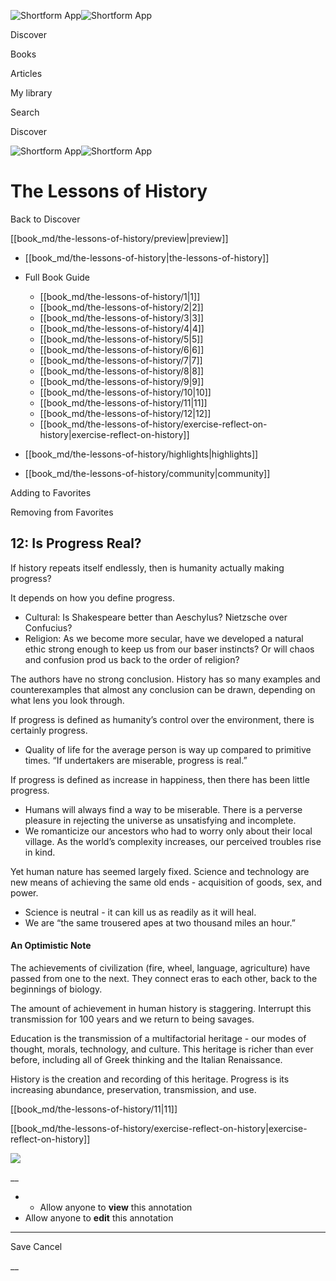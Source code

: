 ![Shortform App](/img/logo.36a2399e.svg)![Shortform App](/img/logo-dark.70c1b072.svg)

Discover

Books

Articles

My library

Search

Discover

![Shortform App](/img/logo.36a2399e.svg)![Shortform App](/img/logo-dark.70c1b072.svg)

# The Lessons of History

Back to Discover

[[book_md/the-lessons-of-history/preview|preview]]

  * [[book_md/the-lessons-of-history|the-lessons-of-history]]
  * Full Book Guide

    * [[book_md/the-lessons-of-history/1|1]]
    * [[book_md/the-lessons-of-history/2|2]]
    * [[book_md/the-lessons-of-history/3|3]]
    * [[book_md/the-lessons-of-history/4|4]]
    * [[book_md/the-lessons-of-history/5|5]]
    * [[book_md/the-lessons-of-history/6|6]]
    * [[book_md/the-lessons-of-history/7|7]]
    * [[book_md/the-lessons-of-history/8|8]]
    * [[book_md/the-lessons-of-history/9|9]]
    * [[book_md/the-lessons-of-history/10|10]]
    * [[book_md/the-lessons-of-history/11|11]]
    * [[book_md/the-lessons-of-history/12|12]]
    * [[book_md/the-lessons-of-history/exercise-reflect-on-history|exercise-reflect-on-history]]
  * [[book_md/the-lessons-of-history/highlights|highlights]]
  * [[book_md/the-lessons-of-history/community|community]]



Adding to Favorites 

Removing from Favorites 

## 12: Is Progress Real?

If history repeats itself endlessly, then is humanity actually making progress?

It depends on how you define progress.

  * Cultural: Is Shakespeare better than Aeschylus? Nietzsche over Confucius?
  * Religion: As we become more secular, have we developed a natural ethic strong enough to keep us from our baser instincts? Or will chaos and confusion prod us back to the order of religion?



The authors have no strong conclusion. History has so many examples and counterexamples that almost any conclusion can be drawn, depending on what lens you look through.

If progress is defined as humanity’s control over the environment, there is certainly progress.

  * Quality of life for the average person is way up compared to primitive times. “If undertakers are miserable, progress is real.”



If progress is defined as increase in happiness, then there has been little progress.

  * Humans will always find a way to be miserable. There is a perverse pleasure in rejecting the universe as unsatisfying and incomplete.
  * We romanticize our ancestors who had to worry only about their local village. As the world’s complexity increases, our perceived troubles rise in kind.



Yet human nature has seemed largely fixed. Science and technology are new means of achieving the same old ends - acquisition of goods, sex, and power.

  * Science is neutral - it can kill us as readily as it will heal.
  * We are “the same trousered apes at two thousand miles an hour.”



#### An Optimistic Note

The achievements of civilization (fire, wheel, language, agriculture) have passed from one to the next. They connect eras to each other, back to the beginnings of biology.

The amount of achievement in human history is staggering. Interrupt this transmission for 100 years and we return to being savages.

Education is the transmission of a multifactorial heritage - our modes of thought, morals, technology, and culture. This heritage is richer than ever before, including all of Greek thinking and the Italian Renaissance.

History is the creation and recording of this heritage. Progress is its increasing abundance, preservation, transmission, and use.

[[book_md/the-lessons-of-history/11|11]]

[[book_md/the-lessons-of-history/exercise-reflect-on-history|exercise-reflect-on-history]]

![](https://bat.bing.com/action/0?ti=56018282&Ver=2&mid=54265f56-902b-41ea-a27a-5015cd44f94e&sid=1711133063fa11eebdec89a8b8ae3bbc&vid=171147a063fa11eea7440fcfeb230d96&vids=0&msclkid=N&pi=0&lg=en-US&sw=800&sh=600&sc=24&nwd=1&tl=Shortform%20%7C%20Book&p=https%3A%2F%2Fwww.shortform.com%2Fapp%2Fbook%2Fthe-lessons-of-history%2F12&r=&lt=434&evt=pageLoad&sv=1&rn=804005)

__

  *   * Allow anyone to **view** this annotation
  * Allow anyone to **edit** this annotation



* * *

Save Cancel

__




